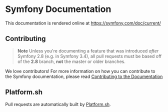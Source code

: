 Symfony Documentation
=====================

This documentation is rendered online at https://symfony.com/doc/current/

Contributing
------------

>**Note**
>Unless you're documenting a feature that was introduced *after* Symfony 2.8
>(e.g. in Symfony 3.4), all pull requests must be based off of the **2.8** branch,
>**not** the master or older branches.

We love contributors! For more information on how you can contribute to the
Symfony documentation, please read
[Contributing to the Documentation](https://symfony.com/doc/current/contributing/documentation/overview.html)

Platform.sh
-----------

Pull requests are automatically built by [Platform.sh](https://platform.sh).
